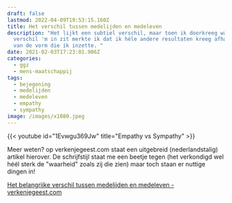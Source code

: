 ```yaml
---
draft: false
lastmod: 2022-04-09T19:53:15.160Z
title: Het verschil tussen medelijden en medeleven
description: "Het lijkt een subtiel verschil, maar toen ik doorkreeg waar het
  verschil 'm in zit merkte ik dat ik héle andere resultaten kreeg afhankelijk
  van de vorm die ik inzette. "
date: 2021-02-03T17:23:01.906Z
categories:
  - ggz
  - mens-maatschappij
tags:
  - bejegening
  - medelijden
  - medeleven
  - empathy
  - sympathy
image: /images/x1080.jpeg
---
```

{{< youtube id="1Evwgu369Jw" title="Empathy vs Sympathy" >}}

Meer weten? op verkenjegeest.com staat een uitgebreid (nederlandstalig) artikel hierover. De schrijfstijl staat me een beetje tegen (het verkondigd wel héél sterk de "waarheid" zoals zij die zien) maar toch staan er nuttige dingen in!

[Het belangrijke verschil tussen medelijden en medeleven - verkenjegeest.com](https://verkenjegeest.com/het-belangrijke-verschil-tussen-medelijden-en-medeleven/)
